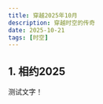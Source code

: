 ```yaml
---
title: 穿越2025年10月
description: 穿越时空的传奇
date: 2025-10-21
tags: [时空]
---
```


<BlogPost>

## 1. 相约2025

测试文字！

</BlogPost>